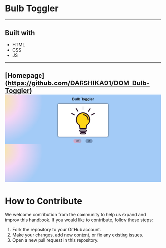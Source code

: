 # Bulb Toggler


---

## Built with
- HTML
- CSS
- JS

---

## [Homepage] (https://github.com/DARSHIKA91/DOM-Bulb-Toggler) ![alt text](<Screenshot (98).png>)

# How to Contribute

We welcome contribution from the community to help us expand and improv this handbook. If you would like to contribute, follow these steps:

1. Fork the repository to your GitHub account.
2. Make your changes, add new content, or fix any existing issues.
3. Open a new pull request in this repository.
